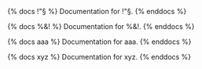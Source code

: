 {% docs !"§ %}
Documentation for !"§.
{% enddocs %}

{% docs %&! %}
Documentation for %&!.
{% enddocs %}

{% docs aaa %}
Documentation for aaa.
{% enddocs %}

{% docs xyz %}
Documentation for xyz.
{% enddocs %}
